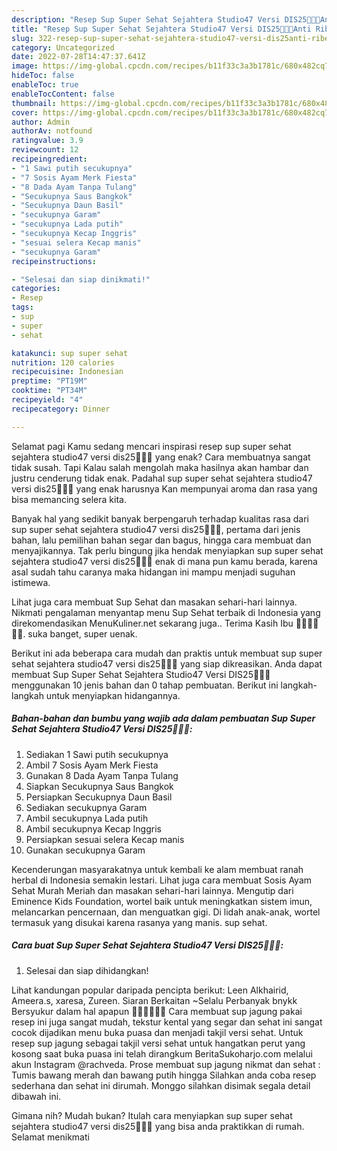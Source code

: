 ```yaml
---
description: "Resep Sup Super Sehat Sejahtera Studio47 Versi DIS25🤍🙏🏻Anti Ribet"
title: "Resep Sup Super Sehat Sejahtera Studio47 Versi DIS25🤍🙏🏻Anti Ribet"
slug: 322-resep-sup-super-sehat-sejahtera-studio47-versi-dis25anti-ribet
category: Uncategorized
date: 2022-07-28T14:47:37.641Z
image: https://img-global.cpcdn.com/recipes/b11f33c3a3b1781c/680x482cq70/sup-super-sehat-sejahtera-studio47-versi-dis25-foto-resep-utama.jpg
hideToc: false
enableToc: true
enableTocContent: false
thumbnail: https://img-global.cpcdn.com/recipes/b11f33c3a3b1781c/680x482cq70/sup-super-sehat-sejahtera-studio47-versi-dis25-foto-resep-utama.jpg
cover: https://img-global.cpcdn.com/recipes/b11f33c3a3b1781c/680x482cq70/sup-super-sehat-sejahtera-studio47-versi-dis25-foto-resep-utama.jpg
author: Admin
authorAv: notfound
ratingvalue: 3.9
reviewcount: 12
recipeingredient:
- "1 Sawi putih secukupnya"
- "7 Sosis Ayam Merk Fiesta"
- "8 Dada Ayam Tanpa Tulang"
- "Secukupnya Saus Bangkok"
- "Secukupnya Daun Basil"
- "secukupnya Garam"
- "secukupnya Lada putih"
- "secukupnya Kecap Inggris"
- "sesuai selera Kecap manis"
- "secukupnya Garam"
recipeinstructions:

- "Selesai dan siap dinikmati!"
categories:
- Resep
tags:
- sup
- super
- sehat

katakunci: sup super sehat 
nutrition: 120 calories
recipecuisine: Indonesian
preptime: "PT19M"
cooktime: "PT34M"
recipeyield: "4"
recipecategory: Dinner

---
```



Selamat pagi Kamu sedang mencari inspirasi resep sup super sehat sejahtera studio47 versi dis25🤍🙏🏻 yang enak? Cara membuatnya sangat tidak susah. Tapi Kalau salah mengolah maka hasilnya akan hambar dan justru cenderung tidak enak. Padahal sup super sehat sejahtera studio47 versi dis25🤍🙏🏻 yang enak harusnya Kan mempunyai aroma dan rasa yang bisa memancing selera kita.


Banyak hal yang sedikit banyak berpengaruh terhadap kualitas rasa dari sup super sehat sejahtera studio47 versi dis25🤍🙏🏻, pertama dari jenis bahan, lalu pemilihan bahan segar dan bagus, hingga cara membuat dan menyajikannya. Tak perlu bingung jika hendak menyiapkan sup super sehat sejahtera studio47 versi dis25🤍🙏🏻 enak di mana pun kamu berada, karena asal sudah tahu caranya maka hidangan ini mampu menjadi suguhan istimewa.

Lihat juga cara membuat Sup Sehat dan masakan sehari-hari lainnya. Nikmati pengalaman menyantap menu Sup Sehat terbaik di Indonesia yang direkomendasikan MenuKuliner.net sekarang juga.. Terima Kasih Ibu 🙏🏻🙏🏻🙏🏻. suka banget, super uenak.


Berikut ini ada beberapa cara mudah dan praktis untuk membuat sup super sehat sejahtera studio47 versi dis25🤍🙏🏻 yang siap dikreasikan. Anda dapat membuat Sup Super Sehat Sejahtera Studio47 Versi DIS25🤍🙏🏻 menggunakan 10 jenis bahan dan 0 tahap pembuatan. Berikut ini langkah-langkah untuk menyiapkan hidangannya.

<!--inarticleads1-->

##### Bahan-bahan dan bumbu yang wajib ada dalam pembuatan Sup Super Sehat Sejahtera Studio47 Versi DIS25🤍🙏🏻:

1. Sediakan 1 Sawi putih secukupnya
1. Ambil 7 Sosis Ayam Merk Fiesta
1. Gunakan 8 Dada Ayam Tanpa Tulang
1. Siapkan Secukupnya Saus Bangkok
1. Persiapkan Secukupnya Daun Basil
1. Sediakan secukupnya Garam
1. Ambil secukupnya Lada putih
1. Ambil secukupnya Kecap Inggris
1. Persiapkan sesuai selera Kecap manis
1. Gunakan secukupnya Garam


Kecenderungan masyarakatnya untuk kembali ke alam membuat ranah herbal di Indonesia semakin lestari. Lihat juga cara membuat Sosis Ayam Sehat Murah Meriah dan masakan sehari-hari lainnya. Mengutip dari Eminence Kids Foundation, wortel baik untuk meningkatkan sistem imun, melancarkan pencernaan, dan menguatkan gigi. Di lidah anak-anak, wortel termasuk yang disukai karena rasanya yang manis. sup sehat. 

<!--inarticleads2-->

##### Cara buat Sup Super Sehat Sejahtera Studio47 Versi DIS25🤍🙏🏻:


1. Selesai dan siap dihidangkan!

Lihat kandungan popular daripada pencipta berikut: Leen Alkhairid, Ameera.s, xaresa, Zureen. Siaran Berkaitan ~Selalu Perbanyak bnykk Bersyukur dalam hal apapun 🎉💪🏻💪🏻😊 Cara membuat sup jagung pakai resep ini juga sangat mudah, tekstur kental yang segar dan sehat ini sangat cocok dijadikan menu buka puasa dan menjadi takjil versi sehat. Untuk resep sup jagung sebagai takjil versi sehat untuk hangatkan perut yang kosong saat buka puasa ini telah dirangkum BeritaSukoharjo.com melalui akun Instagram @rachveda. Prose membuat sup jagung nikmat dan sehat : Tumis bawang merah dan bawang putih hingga Silahkan anda coba resep sederhana dan sehat ini dirumah. Monggo silahkan disimak segala detail dibawah ini. 

Gimana nih? Mudah bukan? Itulah cara menyiapkan sup super sehat sejahtera studio47 versi dis25🤍🙏🏻 yang bisa anda praktikkan di rumah. Selamat menikmati

